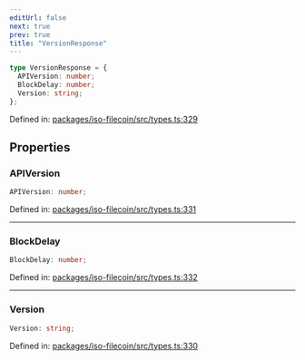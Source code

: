 ```yaml
---
editUrl: false
next: true
prev: true
title: "VersionResponse"
---
```


```ts
type VersionResponse = {
  APIVersion: number;
  BlockDelay: number;
  Version: string;
};
```

Defined in: [packages/iso-filecoin/src/types.ts:329](https://github.com/hugomrdias/filecoin/blob/main/packages/iso-filecoin/src/types.ts#L329)

## Properties

### APIVersion

```ts
APIVersion: number;
```

Defined in: [packages/iso-filecoin/src/types.ts:331](https://github.com/hugomrdias/filecoin/blob/main/packages/iso-filecoin/src/types.ts#L331)

***

### BlockDelay

```ts
BlockDelay: number;
```

Defined in: [packages/iso-filecoin/src/types.ts:332](https://github.com/hugomrdias/filecoin/blob/main/packages/iso-filecoin/src/types.ts#L332)

***

### Version

```ts
Version: string;
```

Defined in: [packages/iso-filecoin/src/types.ts:330](https://github.com/hugomrdias/filecoin/blob/main/packages/iso-filecoin/src/types.ts#L330)
